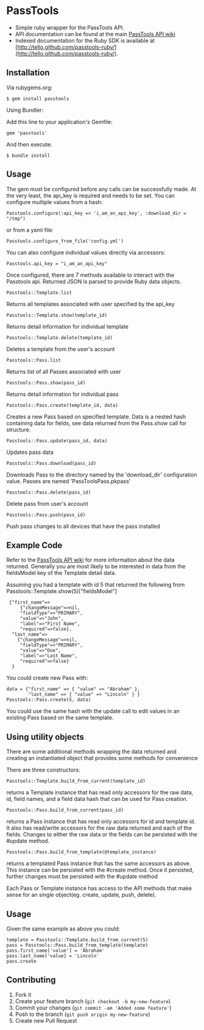 # PassTools

* Simple ruby wrapper for the PassTools API. 
* API documentation can be found at the main [PassTools API wiki](https://github.com/tello/passtools-api/wiki/Methods)
* Indexed documentation for the Ruby SDK is available at [http://tello.github.com/passtools-ruby/](http://tello.github.com/passtools-ruby/).


## Installation

Via rubygems.org:

`$ gem install passtools`


Using Bundler:

Add this line to your application's Gemfile:

`gem 'passtools'`

And then execute:

`$ bundle install`

## Usage

The gem must be configured before any calls can be successfully made. At the very least, the api_key is required and needs to be set. You can configure multiple values from a hash:

`Passtools.configure(:api_key => 'i_am_an_api_key', :download_dir =
"/tmp")`

or from a yaml file:

`Passtools.configure_from_file('config.yml')`

You can also configure individual values directly via accessors:

`Passtools.api_key = "i_am_an_api_key"`

Once configured, there are 7 methods available to interact with the Passtools api. Returned JSON is parsed to provide Ruby data objects. 

`Passtools::Template.list`

Returns all templates associated with user specified by the api_key

`Passtools::Template.show(template_id)`

Returns detail information for individual template

`Passtools::Template.delete(template_id)`

Deletes a template from the user's account

`Passtools::Pass.list`

Returns list of all Passes associated with user

`Passtools::Pass.show(pass_id)`

Returns detail information for individual pass

`Passtools::Pass.create(template_id, data)`

Creates a new Pass based on specified template. Data is a nested hash containing data for
fields, see data returned from the Pass.show call for structure. 

`Passtools::Pass.update(pass_id, data)`

Updates pass data

`Passtools::Pass.download(pass_id)`

Downloads Pass to the directory named by the 'download_dir'
configuration value.  Passes are named 'PassToolsPass.pkpass'

`Passtools::Pass.delete(pass_id)`

Delete pass from user's account

`Passtools::Pass.push(pass_id)`

Push pass changes to all devices that have the pass installed

## Example Code

Refer to the [PassTools API wiki](https://github.com/tello/passtools-api/wiki/Methods) for more information about the data returned. Generally you are most likely to be interested in data from the fieldsModel key of the Template detail data.   

Assuming you had a template with id 5 that returned the following from
Passtools::Template.show(5)["fieldsModel"]

```
 {"first_name"=>
     {"changeMessage"=>nil,
     "fieldType"=>"PRIMARY",
     "value"=>"John",
     "label"=>"First Name",
     "required"=>false},
  "last_name"=>
    {"changeMessage"=>nil,
     "fieldType"=>"PRIMARY",
     "value"=>"Doe",
     "label"=>"Last Name",
     "required"=>false}
  }
```

You could create new Pass with:

```
data = {"first_name" => { "value" => "Abraham" }, 
        "last_name" => { "value" => "Lincoln" } }
Passtools::Pass.create(5, data)
```

You could use the same hash with the update call to edit values in an
existing Pass based on the same template.  

## Using utility objects

There are some additional methods wrapping the data returned and
creating an instantiated object that provides some methods for
convenience

There are three constructors:

`Passtools::Template.build_from_current(template_id)`

returns a Template instance that has read only accessors for the raw
data, id, field names, and a field data hash that can be used for Pass 
creation.

`Passtools::Pass.build_from_current(pass_id)`

returns a Pass instance that has read only accessors for id and
template id. It also has read/write accessors for the raw data
returned and each of the fields.  Changes to either the raw data or the
fields can be persisted with the #update method. 

`Passtools::Pass.build_from_template(@template_instance)`

returns a templated Pass instance that has the same accessors as above.
This instance can be persisted with the #create method. Once it
persisted, further changes must be persisted with the #update method

Each Pass or Template instance has access to the API methods that make sense
for an single object(eg. create, update, push, delete). 

## Usage 

Given the same example as above you could:

```
template = Passtools::Template.build_from_current(5)
pass = Passtools::Pass.build_from_template(template)
pass.first_name['value'] = 'Abraham'
pass.last_name['value] = 'Lincoln'
pass.create
```

## Contributing

1. Fork it
2. Create your feature branch (`git checkout -b my-new-feature`)
3. Commit your changes (`git commit -am 'Added some feature'`)
4. Push to the branch (`git push origin my-new-feature`)
5. Create new Pull Request
